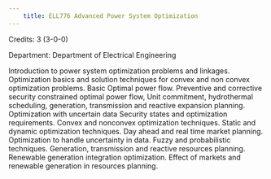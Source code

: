 ```yaml
---
    title: ELL776 Advanced Power System Optimization
---
```

Credits: 3 (3-0-0)

Department: Department of Electrical Engineering

Introduction to power system optimization problems and linkages. Optimization basics and solution techniques for convex and non convex optimization problems. Basic Optimal power flow. Preventive and corrective security constrained optimal power flow, Unit commitment, hydrothermal scheduling, generation, transmission and reactive expansion planning. Optimization with uncertain data Security states and optimization requirements. Convex and nonconvex optimization techniques. Static and dynamic optimization techniques. Day ahead and real time market planning. Optimization to handle uncertainty in data. Fuzzy and probabilistic techniques. Generation, transmission and reactive resources planning. Renewable generation integration optimization. Effect of markets and renewable generation in resources planning.